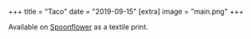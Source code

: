 +++
title = "Taco"
date = "2019-09-15"
[extra]
image = "main.png"
+++

Available on [Spoonflower](https://www.spoonflower.com/designs/9532443-tacoplate-by-moellikkae) as a textile print.
